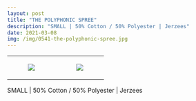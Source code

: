 ```yaml
---
layout: post
title: "THE POLYPHONIC SPREE"
description: "SMALL | 50% Cotton / 50% Polyester | Jerzees"
date: 2021-03-08
img: /img/0541-the-polyphonic-spree.jpg
---
```




<table style="width:100%;"><tr><td style="vertical-align:top;">
      <figure class="tmblr-full" data-orig-height="2048" data-orig-width="1365" data-orig-src="https://concertshirts.netlify.app/shirts/0541/0541-01.jpg"><img src="https://64.media.tumblr.com/859282905230372f7c6b7bec21d51f70/24a9772bd287175b-89/s540x810/b663e46a4d8d0d3af9789e26e27da83d459737d9.jpg" data-orig-height="2048" data-orig-width="1365" data-orig-src="https://concertshirts.netlify.app/shirts/0541/0541-01.jpg"/></figure></td>
    <td style="vertical-align:top;">
      <figure class="tmblr-full" data-orig-height="2048" data-orig-width="1365" data-orig-src="https://concertshirts.netlify.app/shirts/0541/0541-02.jpg"><img src="https://64.media.tumblr.com/939583fd73d7225ca7e26cf3196e98a9/24a9772bd287175b-b8/s540x810/79011068b2da4e3df29ddc9eb08dadd197377551.jpg" data-orig-height="2048" data-orig-width="1365" data-orig-src="https://concertshirts.netlify.app/shirts/0541/0541-02.jpg"/></figure></td>
  </tr></table><p>
  SMALL | 50% Cotton / 50% Polyester | Jerzees
</p>
